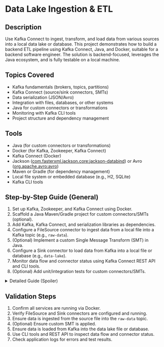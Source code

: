 # Data Lake Ingestion & ETL

## Description
Use Kafka Connect to ingest, transform, and load data from various sources into a local data lake or database. This project demonstrates how to build a backend ETL pipeline using Kafka Connect, Java, and Docker, suitable for a backend software engineer. The solution is backend-focused, leverages the Java ecosystem, and is fully testable on a local machine.

## Topics Covered
- Kafka fundamentals (brokers, topics, partitions)
- Kafka Connect (source/sink connectors, SMTs)
- Data serialization (JSON/Avro)
- Integration with files, databases, or other systems
- Java for custom connectors or transformations
- Monitoring with Kafka CLI tools
- Project structure and dependency management

## Tools
- Java (for custom connectors or transformations)
- Docker (for Kafka, Zookeeper, Kafka Connect)
- Kafka Connect (Docker)
- Jackson ([com.fasterxml.jackson.core:jackson-databind](https://mvnrepository.com/artifact/com.fasterxml.jackson.core/jackson-databind)) or Avro ([org.apache.avro:avro](https://mvnrepository.com/artifact/org.apache.avro/avro))
- Maven or Gradle (for dependency management)
- Local file system or embedded database (e.g., H2, SQLite)
- Kafka CLI tools

## Step-by-Step Guide (General)
1. Set up Kafka, Zookeeper, and Kafka Connect using Docker.
2. Scaffold a Java Maven/Gradle project for custom connectors/SMTs (optional).
3. Add Kafka, Kafka Connect, and serialization libraries as dependencies.
4. Configure a FileSource connector to ingest data from a local file into a Kafka topic (e.g., `raw-data`).
5. (Optional) Implement a custom Single Message Transform (SMT) in Java.
6. Configure a Sink connector to load data from Kafka into a local file or database (e.g., `data-lake`).
7. Monitor data flow and connector status using Kafka Connect REST API and CLI tools.
8. (Optional) Add unit/integration tests for custom connectors/SMTs.

<details>
<summary>Detailed Guide (Spoiler)</summary>

### 1. Set up Kafka, Zookeeper, and Kafka Connect with Docker
- Use Docker Compose to run all required services.

### 2. Scaffold Java Project & Add Dependencies (Optional)
- Use Maven or Gradle to create a new Java project for custom connectors or SMTs.
- Add dependencies for Kafka client, Kafka Connect, and Jackson/Avro in `pom.xml` or `build.gradle`.

### 3. Configure FileSource Connector
- Use Kafka Connect REST API or config file to set up a FileSource connector to ingest data from a file into the `raw-data` topic.

### 4. (Optional) Custom SMT in Java
- Write a Java class for a custom SMT (e.g., data cleaning or enrichment) and deploy it to Kafka Connect.

### 5. Configure Sink Connector
- Use Kafka Connect REST API or config file to set up a Sink connector to load data from the `raw-data` topic to a file or database (e.g., H2, SQLite).

### 6. Monitor with CLI Tools
- Use `kafka-console-consumer` to view data in topics.
- Use Kafka Connect REST API to check connector status.
- Use `kafka-topics --describe` for topic info.

### 7. (Optional) Add Unit/Integration Tests
- Use JUnit/Testcontainers to test custom connectors or SMT logic.

</details>

## Validation Steps
1. Confirm all services are running via Docker.
2. Verify FileSource and Sink connectors are configured and running.
3. Ensure data is ingested from the source file into the `raw-data` topic.
4. (Optional) Ensure custom SMT is applied.
5. Ensure data is loaded from Kafka into the data lake file or database.
6. Use CLI tools and REST API to inspect data flow and connector status.
7. Check application logs for errors and test results.
